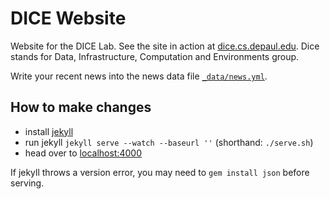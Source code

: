 # DICE Website

Website for the DICE Lab.
See the site in action at [dice.cs.depaul.edu](http://dice.cs.depaul.edu/).
Dice stands for Data, Infrastructure, Computation and Environments group. 

Write your recent news into the news data file [`_data/news.yml`](_data/news.yml).

## How to make changes

* install [jekyll](http://jekyllrb.com/)
* run jekyll `jekyll serve --watch --baseurl ''` (shorthand: `./serve.sh`)
* head over to [localhost:4000](http://127.0.0.1:4000)

If jekyll throws a version error, you may need to `gem install json` before serving.

